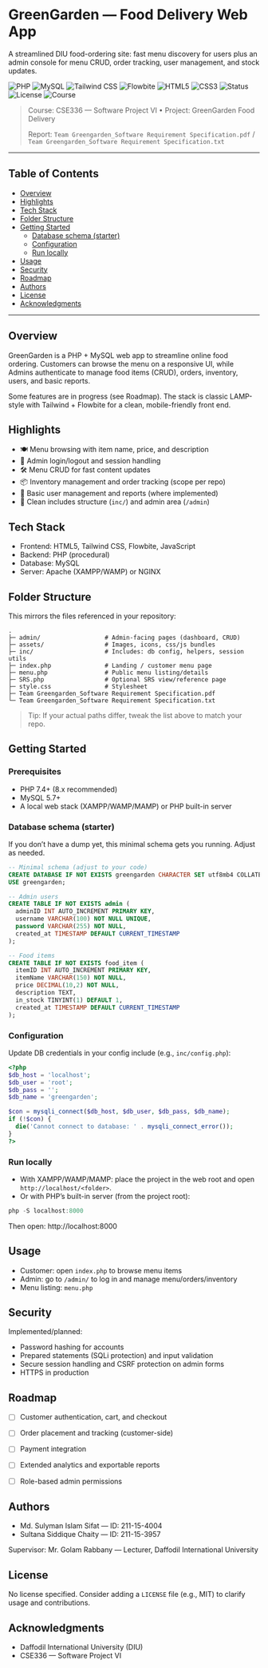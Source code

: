 # GreenGarden — Food Delivery Web App

A streamlined DIU food-ordering site: fast menu discovery for users plus an admin console for menu CRUD, order tracking, user management, and stock updates.

<p align="left">
  <img alt="PHP" src="https://img.shields.io/badge/PHP-7.4%2B-777BB4?logo=php&logoColor=white" />
  <img alt="MySQL" src="https://img.shields.io/badge/MySQL-5.7%2B-4479A1?logo=mysql&logoColor=white" />
  <img alt="Tailwind CSS" src="https://img.shields.io/badge/TailwindCSS-3.x-38B2AC?logo=tailwindcss&logoColor=white" />
  <img alt="Flowbite" src="https://img.shields.io/badge/Flowbite-UI-0EA5E9" />
  <img alt="HTML5" src="https://img.shields.io/badge/HTML5-E34F26?logo=html5&logoColor=white" />
  <img alt="CSS3" src="https://img.shields.io/badge/CSS3-1572B6?logo=css3&logoColor=white" />
  <img alt="Status" src="https://img.shields.io/badge/status-student%20project-blue" />
  <img alt="License" src="https://img.shields.io/badge/license-TBD-lightgrey" />
  <img alt="Course" src="https://img.shields.io/badge/Course-CSE336%20%E2%80%94%20Software%20Project%20VI-9cf" />
  
</p>

> Course: CSE336 — Software Project VI • Project: GreenGarden Food Delivery
>
> Report: `Team Greengarden_Software Requirement Specification.pdf` / `Team Greengarden_Software Requirement Specification.txt`

---

## Table of Contents
- [Overview](#overview)
- [Highlights](#highlights)
- [Tech Stack](#tech-stack)
- [Folder Structure](#folder-structure)
- [Getting Started](#getting-started)
  - [Database schema (starter)](#database-schema-starter)
  - [Configuration](#configuration)
  - [Run locally](#run-locally)
- [Usage](#usage)
- [Security](#security)
- [Roadmap](#roadmap)
- [Authors](#authors)
- [License](#license)
- [Acknowledgments](#acknowledgments)

---

## Overview
GreenGarden is a PHP + MySQL web app to streamline online food ordering. Customers can browse the menu on a responsive UI, while Admins authenticate to manage food items (CRUD), orders, inventory, users, and basic reports.

Some features are in progress (see Roadmap). The stack is classic LAMP-style with Tailwind + Flowbite for a clean, mobile-friendly front end.

## Highlights
- 🍽️ Menu browsing with item name, price, and description
- 🔐 Admin login/logout and session handling
- 🛠️ Menu CRUD for fast content updates
- 📦 Inventory management and order tracking (scope per repo)
- 👥 Basic user management and reports (where implemented)
- 🧩 Clean includes structure (`inc/`) and admin area (`/admin`)

## Tech Stack
- Frontend: HTML5, Tailwind CSS, Flowbite, JavaScript
- Backend: PHP (procedural)
- Database: MySQL
- Server: Apache (XAMPP/WAMP) or NGINX

## Folder Structure
This mirrors the files referenced in your repository:

```
.
├─ admin/                  # Admin-facing pages (dashboard, CRUD)
├─ assets/                 # Images, icons, css/js bundles
├─ inc/                    # Includes: db config, helpers, session utils
├─ index.php               # Landing / customer menu page
├─ menu.php                # Public menu listing/details
├─ SRS.php                 # Optional SRS view/reference page
├─ style.css               # Stylesheet
├─ Team Greengarden_Software Requirement Specification.pdf
└─ Team Greengarden_Software Requirement Specification.txt
```

> Tip: If your actual paths differ, tweak the list above to match your repo.

## Getting Started
### Prerequisites
- PHP 7.4+ (8.x recommended)
- MySQL 5.7+
- A local web stack (XAMPP/WAMP/MAMP) or PHP built-in server

### Database schema (starter)
If you don’t have a dump yet, this minimal schema gets you running. Adjust as needed.

```sql
-- Minimal schema (adjust to your code)
CREATE DATABASE IF NOT EXISTS greengarden CHARACTER SET utf8mb4 COLLATE utf8mb4_unicode_ci;
USE greengarden;

-- Admin users
CREATE TABLE IF NOT EXISTS admin (
  adminID INT AUTO_INCREMENT PRIMARY KEY,
  username VARCHAR(100) NOT NULL UNIQUE,
  password VARCHAR(255) NOT NULL,
  created_at TIMESTAMP DEFAULT CURRENT_TIMESTAMP
);

-- Food items
CREATE TABLE IF NOT EXISTS food_item (
  itemID INT AUTO_INCREMENT PRIMARY KEY,
  itemName VARCHAR(150) NOT NULL,
  price DECIMAL(10,2) NOT NULL,
  description TEXT,
  in_stock TINYINT(1) DEFAULT 1,
  created_at TIMESTAMP DEFAULT CURRENT_TIMESTAMP
);
```

### Configuration
Update DB credentials in your config include (e.g., `inc/config.php`):

```php
<?php
$db_host = 'localhost';
$db_user = 'root';
$db_pass = '';
$db_name = 'greengarden';

$con = mysqli_connect($db_host, $db_user, $db_pass, $db_name);
if (!$con) {
  die('Cannot connect to database: ' . mysqli_connect_error());
}
?>
```

### Run locally
- With XAMPP/WAMP/MAMP: place the project in the web root and open `http://localhost/<folder>`.
- Or with PHP’s built-in server (from the project root):

```powershell
php -S localhost:8000
```

Then open: http://localhost:8000

## Usage
- Customer: open `index.php` to browse menu items
- Admin: go to `/admin/` to log in and manage menu/orders/inventory
- Menu listing: `menu.php`

## Security
Implemented/planned:
- Password hashing for accounts
- Prepared statements (SQLi protection) and input validation
- Secure session handling and CSRF protection on admin forms
- HTTPS in production

## Roadmap
- [ ] Customer authentication, cart, and checkout
- [ ] Order placement and tracking (customer-side)
- [ ] Payment integration
- [ ] Extended analytics and exportable reports
- [ ] Role-based admin permissions


## Authors
- Md. Sulyman Islam Sifat — ID: 211-15-4004
- Sultana Siddique Chaity — ID: 211-15-3957

Supervisor: Mr. Golam Rabbany — Lecturer, Daffodil International University

## License
No license specified. Consider adding a `LICENSE` file (e.g., MIT) to clarify usage and contributions.

## Acknowledgments
- Daffodil International University (DIU)
- CSE336 — Software Project VI

